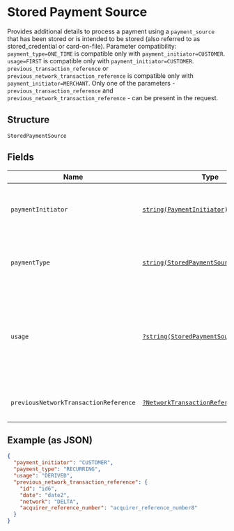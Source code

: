 
# Stored Payment Source

Provides additional details to process a payment using a `payment_source` that has been stored or is intended to be stored (also referred to as stored_credential or card-on-file). Parameter compatibility: `payment_type=ONE_TIME` is compatible only with `payment_initiator=CUSTOMER`. `usage=FIRST` is compatible only with `payment_initiator=CUSTOMER`. `previous_transaction_reference` or `previous_network_transaction_reference` is compatible only with `payment_initiator=MERCHANT`. Only one of the parameters - `previous_transaction_reference` and `previous_network_transaction_reference` - can be present in the request.

## Structure

`StoredPaymentSource`

## Fields

| Name | Type | Tags | Description | Getter | Setter |
|  --- | --- | --- | --- | --- | --- |
| `paymentInitiator` | [`string(PaymentInitiator)`](../../doc/models/payment-initiator.md) | Required | The person or party who initiated or triggered the payment.<br><br>**Constraints**: *Minimum Length*: `1`, *Maximum Length*: `255`, *Pattern*: `^[0-9A-Z_]+$` | getPaymentInitiator(): string | setPaymentInitiator(string paymentInitiator): void |
| `paymentType` | [`string(StoredPaymentSourcePaymentType)`](../../doc/models/stored-payment-source-payment-type.md) | Required | Indicates the type of the stored payment_source payment.<br><br>**Constraints**: *Minimum Length*: `1`, *Maximum Length*: `255`, *Pattern*: `^[0-9A-Z_]+$` | getPaymentType(): string | setPaymentType(string paymentType): void |
| `usage` | [`?string(StoredPaymentSourceUsageType)`](../../doc/models/stored-payment-source-usage-type.md) | Optional | Indicates if this is a `first` or `subsequent` payment using a stored payment source (also referred to as stored credential or card on file).<br><br>**Default**: `StoredPaymentSourceUsageType::DERIVED`<br><br>**Constraints**: *Minimum Length*: `1`, *Maximum Length*: `255`, *Pattern*: `^[0-9A-Z_]+$` | getUsage(): ?string | setUsage(?string usage): void |
| `previousNetworkTransactionReference` | [`?NetworkTransactionReference`](../../doc/models/network-transaction-reference.md) | Optional | Reference values used by the card network to identify a transaction. | getPreviousNetworkTransactionReference(): ?NetworkTransactionReference | setPreviousNetworkTransactionReference(?NetworkTransactionReference previousNetworkTransactionReference): void |

## Example (as JSON)

```json
{
  "payment_initiator": "CUSTOMER",
  "payment_type": "RECURRING",
  "usage": "DERIVED",
  "previous_network_transaction_reference": {
    "id": "id6",
    "date": "date2",
    "network": "DELTA",
    "acquirer_reference_number": "acquirer_reference_number8"
  }
}
```

